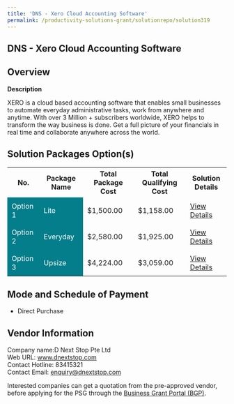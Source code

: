```yaml
---
title: 'DNS - Xero Cloud Accounting Software'
permalink: /productivity-solutions-grant/solutionrepo/solution319
---
```


## DNS - Xero Cloud Accounting Software

## Overview

**Description**

XERO is a cloud based accounting software that enables small businesses to automate everyday administrative tasks, work from anywhere and anytime. With over 3 Million + subscribers worldwide, XERO helps to transform the way business is done. Get a full picture of your financials in real time and collaborate anywhere across the world.

## Solution Packages Option(s)

<table>
<tr>
<th><b>No.</b></th>
<th><b>Package Name</b></th>
<th><b>Total Package Cost</b></th>
<th><b>Total Qualifying Cost</b></th>
<th><b>Solution Details</b></th>
</tr>
<tr>
<td style='padding: 10px; background-color: #037E8A; color: #FFFFFF;'>Option 1</td>
<td style='padding: 10px; background-color: #037E8A; color: #FFFFFF;'>Lite</td>
<td style='padding: 10px;'>$1,500.00</td>
<td style='padding: 10px;'>$1,158.00</td>
<td style='padding: 10px;'><a href='/images/psg/Desensitised_D_Next_Stop_Annex3_Part_1.pdf' target='_blank'>View Details</a></td>
</tr>
<tr>
<td style='padding: 10px; background-color: #037E8A; color: #FFFFFF;'>Option 2</td>
<td style='padding: 10px; background-color: #037E8A; color: #FFFFFF;'>Everyday</td>
<td style='padding: 10px;'>$2,580.00</td>
<td style='padding: 10px;'>$1,925.00</td>
<td style='padding: 10px;'><a href='/images/psg/Desensitised_D_Next_Stop_Annex3_Part_2.pdf' target='_blank'>View Details</a></td>
</tr>
<tr>
<td style='padding: 10px; background-color: #037E8A; color: #FFFFFF;'>Option 3</td>
<td style='padding: 10px; background-color: #037E8A; color: #FFFFFF;'>Upsize</td>
<td style='padding: 10px;'>$4,224.00</td>
<td style='padding: 10px;'>$3,059.00</td>
<td style='padding: 10px;'><a href='/images/psg/Desensitised_D_Next_Stop_Annex3_Part_3.pdf' target='_blank'>View Details</a></td>
</tr>
</table>

## Mode and Schedule of Payment

 - Direct Purchase

## Vendor Information

 Company name:D Next Stop Pte Ltd<br>Web URL: www.dnextstop.com <br>Contact Hotline: 83415321 <br>Contact Email: enquiry@dnextstop.com

Interested companies can get a quotation from the pre-approved vendor, before applying for the PSG through the <a href='https://www.businessgrants.gov.sg/' target='_blank' rel='noopener'>Business Grant Portal (BGP)</a>.

<script src="/jquery/resize-tables.js"></script>
